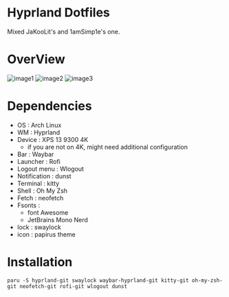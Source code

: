 # Hyprland Dotfiles

Mixed JaKooLit's and 1amSimp1e's one.

# OverView

![image1](./ScreenShots/image1.png)
![image2](./ScreenShots/image2.png)
![image3](./ScreenShots/image3.png)

# Dependencies

-   OS : Arch Linux
-   WM : Hyprland
-   Device : XPS 13 9300 4K
    -   if you are not on 4K, might need additional configuration
-   Bar : Waybar
-   Launcher : Rofi
-   Logout menu : Wlogout
-   Notification : dunst
-   Terminal : kitty
-   Shell : Oh My Zsh
-   Fetch : neofetch
-   Fsonts :
    -   font Awesome
    -   JetBrains Mono Nerd
-   lock : swaylock
-   icon : papirus theme

# Installation

```terminal
paru -S hyprland-git swaylock waybar-hyprland-git kitty-git oh-my-zsh-git neofetch-git rofi-git wlogout dunst
```
